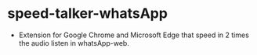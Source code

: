 # speed-talker-whatsApp

- Extension for Google Chrome and Microsoft Edge that speed in 2 times the audio listen in whatsApp-web.
